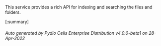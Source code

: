 






This service provides a rich API for indexing and searching the files and folders.

[:summary]

###### Auto generated by Pydio Cells Enterprise Distribution v4.0.0-beta1 on 28-Apr-2022
